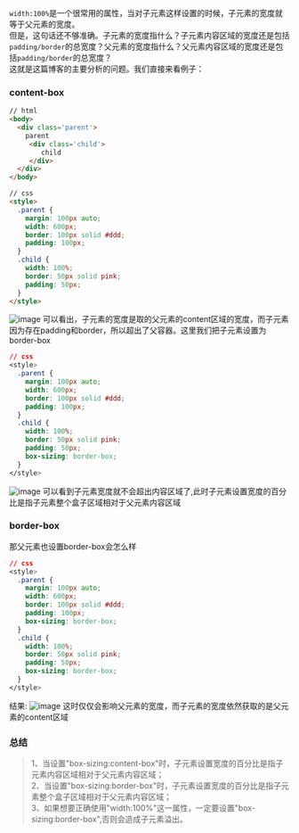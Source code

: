 `width:100%`是一个很常用的属性，当对子元素这样设置的时候，子元素的宽度就等于父元素的宽度。  
但是，这句话还不够准确。子元素的宽度指什么？子元素内容区域的宽度还是包括`padding/border`的总宽度？父元素的宽度指什么？父元素内容区域的宽度还是包括`padding/border`的总宽度？  
这就是这篇博客的主要分析的问题。我们直接来看例子：

### content-box

```html
// html
<body>
  <div class='parent'>
    parent
     <div class='child'>
        child
     </div>
  </div>
</body>
```

```html
// css
<style>
  .parent {
    margin: 100px auto;
    width: 600px;
    border: 100px solid #ddd;
    padding: 100px;
  }
  .child {
    width: 100%;
    border: 50px solid pink;
    padding: 50px;
  }
</style>
```
![image](https://cdn.staticaly.com/gh/haibins/image-host@master/20230208/image.285ss75upww0.webp)
可以看出，子元素的宽度是取的父元素的content区域的宽度，而子元素因为存在padding和border，所以超出了父容器。这里我们把子元素设置为border-box

```css
// css
<style>
  .parent {
    margin: 100px auto;
    width: 600px;
    border: 100px solid #ddd;
    padding: 100px;
  }
  .child {
    width: 100%;
    border: 50px solid pink;
    padding: 50px;
    box-sizing: border-box;
  }
</style>
```
![image](https://cdn.staticaly.com/gh/haibins/image-host@master/20230208/image.13delyy1cq4g.webp)
可以看到子元素宽度就不会超出内容区域了,此时子元素设置宽度的百分比是指子元素整个盒子区域相对于父元素内容区域

### border-box
那父元素也设置border-box会怎么样

```css
// css
<style>
  .parent {
    margin: 100px auto;
    width: 600px;
    border: 100px solid #ddd;
    padding: 100px;
    box-sizing: border-box;
  }
  .child {
    width: 100%;
    border: 50px solid pink;
    padding: 50px;
    box-sizing: border-box;
  }
</style>
```

结果:
![image](https://cdn.staticaly.com/gh/haibins/image-host@master/20230208/image.2ahzi6xs48sg.webp)
这时仅仅会影响父元素的宽度，而子元素的宽度依然获取的是父元素的content区域



### 总结
> 1、当设置"box-sizing:content-box"时，子元素设置宽度的百分比是指子元素内容区域相对于父元素内容区域；  
> 2、当设置"box-sizing:border-box"时，子元素设置宽度的百分比是指子元素整个盒子区域相对于父元素内容区域；  
> 3、如果想要正确使用"width:100%"这一属性，一定要设置"box-sizing:border-box",否则会造成子元素溢出。



